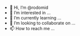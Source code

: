 - 👋 Hi, I’m @rodomid
- 👀 I’m interested in ...
- 🌱 I’m currently learning ...
- 💞️ I’m looking to collaborate on ...
- 📫 How to reach me ...

<!---
rodomid/rodomid is a ✨ special ✨ repository because its `README.md` (this file) appears on your GitHub profile.
You can click the Preview link to take a look at your changes.
--->
